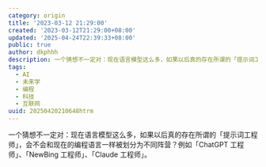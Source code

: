 ```yaml
---
category: origin
title: '2023-03-12 21:29:00'
created: '2023-03-12T21:29:00+08:00'
updated: '2025-04-24T22:39:33+08:00'
public: true
author: dkphhh
description: 一个猜想不一定对：现在语言模型这么多，如果以后真的存在所谓的「提示词工程师」……
tags:
  - AI
  - 未来学
  - 编程
  - 科技
  - 互联网
uuid: 20250420210648htrm
---
```


一个猜想不一定对：现在语言模型这么多，如果以后真的存在所谓的「提示词工程师」，会不会和现在的编程语言一样被划分为不同阵营？例如「ChatGPT 工程师」、「NewBing 工程师」、「Claude 工程师」。
